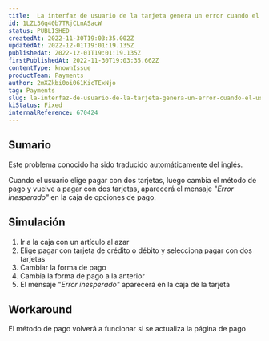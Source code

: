 ```yaml
---
title:  La interfaz de usuario de la tarjeta genera un error cuando el usuario elige pagar con dos tarjetas, cambia el método de pago y vuelve al pago con dos tarjetas
id: 1LZL3Gq40b7TRjCLnASacW
status: PUBLISHED
createdAt: 2022-11-30T19:03:35.002Z
updatedAt: 2022-12-01T19:01:19.135Z
publishedAt: 2022-12-01T19:01:19.135Z
firstPublishedAt: 2022-11-30T19:03:35.662Z
contentType: knownIssue
productTeam: Payments
author: 2mXZkbi0oi061KicTExNjo
tag: Payments
slug: la-interfaz-de-usuario-de-la-tarjeta-genera-un-error-cuando-el-usuario-elige-pagar-con-dos-tarjetas-cambia-el-metodo-de-pago-y-vuelve-al-pago-con-dos-tarjetas
kiStatus: Fixed
internalReference: 670424
---
```


## Sumario

<div class="alert alert-info">
  <p>Este problema conocido ha sido traducido automáticamente del inglés.</p>
</div>


Cuando el usuario elige pagar con dos tarjetas, luego cambia el método de pago y vuelve a pagar con dos tarjetas, aparecerá el mensaje "_Error inesperado"_ en la caja de opciones de pago.


##

## Simulación



1. Ir a la caja con un artículo al azar
2. Elige pagar con tarjeta de crédito o débito y selecciona pagar con dos tarjetas
3. Cambiar la forma de pago
4. Cambia la forma de pago a la anterior
5. El mensaje "_Error inesperado"_ aparecerá en la caja de la tarjeta


##

## Workaround


El método de pago volverá a funcionar si se actualiza la página de pago

